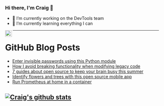 ### Hi there, I'm Craig 👋

<!--
**CraigTeelFugro/CraigTeelFugro** is a ✨ _special_ ✨ repository because its `README.md` (this file) appears on your GitHub profile.

Here are some ideas to get you started:
-->

- 🔭 I’m currently working on the DevTools team
- 🌱 I’m currently learning everything I can

[<img align="left" alt="Craig Teel | LinkedIn" width="22px" src="https://cdn.jsdelivr.net/npm/simple-icons@v3/icons/linkedin.svg" />][linkedin]

---

# GitHub Blog Posts

<!-- BLOG-POST-LIST:START -->
- [Enter invisible passwords using this Python module](https://opensource.com/article/21/7/invisible-passwords-python)
- [How I avoid breaking functionality when modifying legacy code](https://opensource.com/article/21/7/legacy-code)
- [7 guides about open source to keep your brain busy this summer](https://opensource.com/article/21/7/open-source-guides)
- [Identify flowers and trees with this open source mobile app](https://opensource.com/article/21/7/open-source-plantnet)
- [Run Prometheus at home in a container](https://opensource.com/article/21/7/run-prometheus-home-container)
<!-- BLOG-POST-LIST:END -->

## [![Craig's github stats](https://github-readme-stats.vercel.app/api?username=craigteelfugro)](https://github.com/anuraghazra/github-readme-stats)


[linkedin]: https://linkedin.com/in/craig-teel-b8786771
